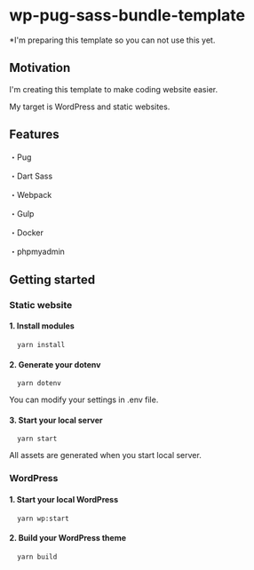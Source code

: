 # wp-pug-sass-bundle-template

*I'm preparing this template so you can not use this yet.

## Motivation

I'm creating this template to make coding website easier.

My target is WordPress and static websites.

## Features

・Pug

・Dart Sass

・Webpack

・Gulp

・Docker

・phpmyadmin

## Getting started

### Static website

#### 1. Install modules

```node
  yarn install
```

#### 2. Generate your dotenv

```node
  yarn dotenv
```

You can modify your settings in .env file.

#### 3. Start your local server

```node
  yarn start
```

All assets are generated when you start local server.


### WordPress

#### 1. Start your local WordPress

```node
  yarn wp:start
```

#### 2. Build your WordPress theme

```node
  yarn build
```
